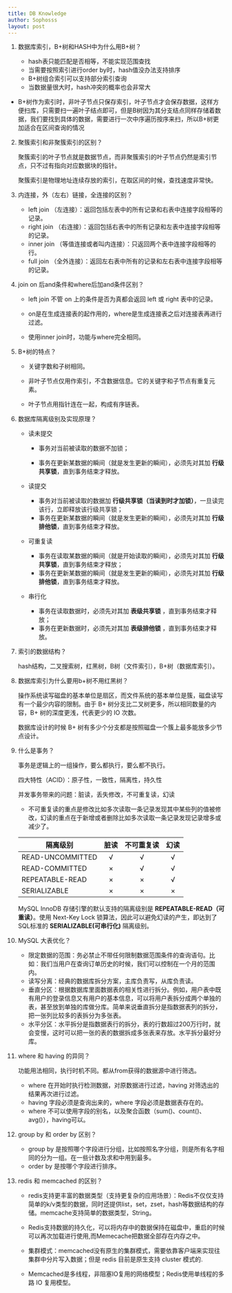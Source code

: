 ```yaml
---
title: DB Knowledge
author: Sophosss
layout: post
---
```

1. 数据库索引，B+树和HASH中为什么用B+树？
   
   - hash表只能匹配是否相等，不能实现范围查找
   - 当需要按照索引进行order by时，hash值没办法支持排序
   - B+树组合索引可以支持部分索引查询
   - 当数据量很大时，hash冲突的概率也会非常大
- B+树作为索引时，非叶子节点只保存索引，叶子节点才会保存数据，这样方便扫库，只需要扫一遍叶子结点即可，但是B树因为其分支结点同样存储着数据，我们要找到具体的数据，需要进行一次中序遍历按序来扫，所以B+树更加适合在区间查询的情况
  
2. 聚簇索引和非聚簇索引的区别？

   聚簇索引的叶子节点就是数据节点，而非聚簇索引的叶子节点仍然是索引节点，只不过有指向对应数据块的指针。

   聚簇索引是物理地址连续存放的索引，在取区间的时候，查找速度非常快。

3. 内连接，外（左右）链接，全连接的区别？
   - left join （左连接）：返回包括左表中的所有记录和右表中连接字段相等的记录。
   - right join （右连接）：返回包括右表中的所有记录和左表中连接字段相等的记录。
   - inner join （等值连接或者叫内连接）：只返回两个表中连接字段相等的行。
   - full join （全外连接）：返回左右表中所有的记录和左右表中连接字段相等的记录。

4. join on 后and条件和where后加and条件区别？

   - left join 不管 on 上的条件是否为真都会返回 left 或 right 表中的记录。

   - on是在生成连接表的起作用的，where是生成连接表之后对连接表再进行过滤。
   - 使用inner join时，功能与where完全相同。

5. B+树的特点？

   - 关键字数和子树相同。

   - 非叶子节点仅用作索引，不含数据信息。它的关键字和子节点有重复元素。

   - 叶子节点用指针连在一起，构成有序链表。

6. 数据库隔离级别及实现原理？

   - 读未提交

     - 事务对当前被读取的数据不加锁；

     - 事务在更新某数据的瞬间（就是发生更新的瞬间），必须先对其加 **行级共享锁**，直到事务结束才释放。

   - 读提交

     - 事务对当前被读取的数据加 **行级共享锁（当读到时才加锁）**，一旦读完该行，立即释放该行级共享锁；
     - 事务在更新某数据的瞬间（就是发生更新的瞬间），必须先对其加 **行级排他锁**，直到事务结束才释放。

   - 可重复读

     - 事务在读取某数据的瞬间（就是开始读取的瞬间），必须先对其加 **行级共享锁**，直到事务结束才释放；
     - 事务在更新某数据的瞬间（就是发生更新的瞬间），必须先对其加 **行级排他锁**，直到事务结束才释放。

   - 串行化

     - 事务在读取数据时，必须先对其加 **表级共享锁** ，直到事务结束才释放；
     - 事务在更新数据时，必须先对其加 **表级排他锁** ，直到事务结束才释放。

7. 索引的数据结构？

   hash结构，二叉搜索树，红黑树，B树（文件索引），B+树（数据库索引）。

8. 数据库索引为什么要用b+树不用红黑树？

   操作系统读写磁盘的基本单位是扇区，而文件系统的基本单位是簇，磁盘读写有一个最少内容的限制。由于 B+ 树分支比二叉树更多，所以相同数量的内容，B+ 树的深度更浅，代表更少的 IO 次数。

   数据库设计的时候 B+ 树有多少个分支都是按照磁盘一个簇上最多能放多少节点设计。

9. 什么是事务？

   事务是逻辑上的一组操作，要么都执行，要么都不执行。

   四大特性（ACID）：原子性，一致性，隔离性，持久性

   并发事务带来的问题：脏读，丢失修改，不可重复读，幻读

   - 不可重复读的重点是修改比如多次读取一条记录发现其中某些列的值被修改，幻读的重点在于新增或者删除比如多次读取一条记录发现记录增多或减少了。

   | 隔离级别         | 脏读 | 不可重复读 | 幻读 |
   | ---------------- | :--: | :--------: | :--: |
   | READ-UNCOMMITTED |  √   |     √      |  √   |
   | READ-COMMITTED   |  ×   |     √      |  √   |
   | REPEATABLE-READ  |  ×   |     ×      |  √   |
   | SERIALIZABLE     |  ×   |     ×      |  ×   |

   MySQL InnoDB 存储引擎的默认支持的隔离级别是 **REPEATABLE-READ（可重读）**。使用 Next-Key Lock  锁算法，因此可以避免幻读的产生，即达到了 SQL标准的 **SERIALIZABLE(可串行化)** 隔离级别。

10. MySQL 大表优化？
    - 限定数据的范围：务必禁止不带任何限制数据范围条件的查询语句。比如：我们当用户在查询订单历史的时候，我们可以控制在一个月的范围内。
    - 读写分离：经典的数据库拆分方案，主库负责写，从库负责读。
    - 垂直分区：根据数据库里面数据表的相关性进行拆分。例如，用户表中既有用户的登录信息又有用户的基本信息，可以将用户表拆分成两个单独的表，甚至放到单独的库做分库。简单来说垂直拆分是指数据表列的拆分，把一张列比较多的表拆分为多张表。
    - 水平分区：水平拆分是指数据表行的拆分，表的行数超过200万行时，就会变慢，这时可以把一张的表的数据拆成多张表来存放。水平拆分最好分库。

11. where 和 having 的异同？

    功能用法相同，执行时机不同。都从from获得的数据源中进行筛选。

    - where 在开始时执行检测数据，对原数据进行过滤，having 对筛选出的结果再次进行过滤。
    - having 字段必须是查询出来的，where 字段必须是数据表存在的。
    - where 不可以使用字段的别名，以及聚合函数（sum()、count()、avg()），having可以。

12. group by 和 order by 区别？
    - group by 是按照哪个字段进行分组，比如按照名字分组，则是所有名字相同的分为一组。在一些计数及求和中用到最多。
    - order by 是按哪个字段进行排序。

13. redis 和 memcached 的区别？

    - redis支持更丰富的数据类型（支持更复杂的应用场景）：Redis不仅仅支持简单的k/v类型的数据，同时还提供list，set，zset，hash等数据结构的存储。memcache支持简单的数据类型，String。

    - Redis支持数据的持久化，可以将内存中的数据保持在磁盘中，重启的时候可以再次加载进行使用,而Memecache把数据全部存在内存之中。

    - 集群模式：memcached没有原生的集群模式，需要依靠客户端来实现往集群中分片写入数据；但是 redis 目前是原生支持 cluster 模式的.

    - Memcached是多线程，非阻塞IO复用的网络模型；Redis使用单线程的多路 IO 复用模型。